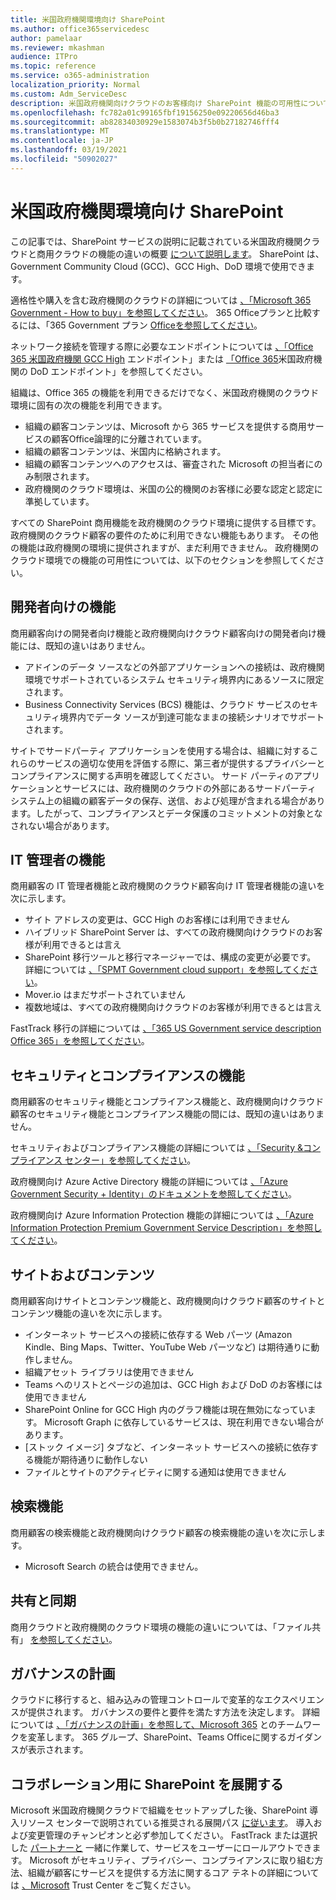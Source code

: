 ```yaml
---
title: 米国政府機関環境向け SharePoint
ms.author: office365servicedesc
author: pamelaar
ms.reviewer: mkashman
audience: ITPro
ms.topic: reference
ms.service: o365-administration
localization_priority: Normal
ms.custom: Adm_ServiceDesc
description: 米国政府機関向けクラウドのお客様向け SharePoint 機能の可用性について説明します。
ms.openlocfilehash: fc782a01c99165fbf19156250e09220656d46ba3
ms.sourcegitcommit: ab82834030929e1583074b3f5b0b27182746fff4
ms.translationtype: MT
ms.contentlocale: ja-JP
ms.lasthandoff: 03/19/2021
ms.locfileid: "50902027"
---
```

# <a name="sharepoint-for-us-government-environments"></a>米国政府機関環境向け SharePoint

この記事では、SharePoint サービスの説明に記載されている米国政府機関クラウドと商用クラウドの機能の違いの概要 [について説明します](/office365/servicedescriptions/sharepoint-online-service-description/sharepoint-online-service-description)。 SharePoint は、Government Community Cloud (GCC)、GCC High、DoD 環境で使用できます。 

適格性や購入を含む政府機関のクラウドの詳細については [、「Microsoft 365 Government - How to buy」を参照してください](/office365/servicedescriptions/office-365-platform-service-description/office-365-us-government/microsoft-365-government-how-to-buy)。 365 Officeプランと比較するには、「365 Government プラン [Officeを参照してください](https://www.microsoft.com/microsoft-365/government/compare-office-365-government-plans?rtc=1#EligibilityRequirements)。

ネットワーク接続を管理する際に必要なエンドポイントについては [、「Office 365 米国政府機関 GCC High](/office365/enterprise/office-365-u-s-government-gcc-high-endpoints#sharepoint-online-and-onedrive-for-business) エンドポイント」または [「Office 365](/office365/enterprise/office-365-u-s-government-dod-endpoints#sharepoint-online-and-onedrive-for-business)米国政府機関の DoD エンドポイント」を参照してください。

組織は、Office 365 の機能を利用できるだけでなく、米国政府機関のクラウド環境に固有の次の機能を利用できます。

-   組織の顧客コンテンツは、Microsoft から 365 サービスを提供する商用サービスの顧客Office論理的に分離されています。
-   組織の顧客コンテンツは、米国内に格納されます。
-   組織の顧客コンテンツへのアクセスは、審査された Microsoft の担当者にのみ制限されます。
-   政府機関のクラウド環境は、米国の公的機関のお客様に必要な認定と認定に準拠しています。

すべての SharePoint 商用機能を政府機関のクラウド環境に提供する目標です。 政府機関のクラウド顧客の要件のために利用できない機能もあります。 その他の機能は政府機関の環境に提供されますが、まだ利用できません。 政府機関のクラウド環境での機能の可用性については、以下のセクションを参照してください。

## <a name="developer-features"></a>開発者向けの機能

商用顧客向けの開発者向け機能と政府機関向けクラウド顧客向けの開発者向け機能には、既知の違いはありません。

- アドインのデータ ソースなどの外部アプリケーションへの接続は、政府機関環境でサポートされているシステム セキュリティ境界内にあるソースに限定されます。
- Business Connectivity Services (BCS) 機能は、クラウド サービスのセキュリティ境界内でデータ ソースが到達可能なままの接続シナリオでサポートされます。

サイトでサードパーティ アプリケーションを使用する場合は、組織に対するこれらのサービスの適切な使用を評価する際に、第三者が提供するプライバシーとコンプライアンスに関する声明を確認してください。 サード パーティのアプリケーションとサービスには、政府機関のクラウドの外部にあるサードパーティ システム上の組織の顧客データの保存、送信、および処理が含まれる場合があります。したがって、コンプライアンスとデータ保護のコミットメントの対象となされない場合があります。 

## <a name="it-admin-features"></a>IT 管理者の機能

商用顧客の IT 管理者機能と政府機関のクラウド顧客向け IT 管理者機能の違いを次に示します。

- サイト アドレスの変更は、GCC High のお客様には利用できません
- ハイブリッド SharePoint Server は、すべての政府機関向けクラウドのお客様が利用できるとは言え
- SharePoint 移行ツールと移行マネージャーでは、構成の変更が必要です。 詳細については [、「SPMT Government cloud support」を参照してください](/sharepointmigration/spmt-install-issues#government-cloud-support)。
- Mover.io はまだサポートされていません
- 複数地域は、すべての政府機関向けクラウドのお客様が利用できるとは言え

FastTrack 移行の詳細については [、「365 US Government service description Office 365」を参照してください](/office365/servicedescriptions/office-365-platform-service-description/office-365-us-government/office-365-us-government#data-migrations-performed-by-fasttrack)。

## <a name="security-and-compliance-features"></a>セキュリティとコンプライアンスの機能

商用顧客のセキュリティ機能とコンプライアンス機能と、政府機関向けクラウド顧客のセキュリティ機能とコンプライアンス機能の間には、既知の違いはありません。

セキュリティおよびコンプライアンス機能の詳細については [、「Security &コンプライアンス センター」を参照してください](https://docs.microsoft.com/office365/servicedescriptions/office-365-platform-service-description/office-365-securitycompliance-center)。

政府機関向け Azure Active Directory 機能の詳細については [、「Azure Government Security + Identity」のドキュメントを参照してください](/azure/azure-government/documentation-government-services-securityandidentity#azure-active-directory)。 

政府機関向け Azure Information Protection 機能の詳細については [、「Azure Information Protection Premium Government Service Description」を参照してください](/enterprise-mobility-security/solutions/ems-aip-premium-govt-service-description)。 

## <a name="sites-and-content"></a>サイトおよびコンテンツ

商用顧客向けサイトとコンテンツ機能と、政府機関向けクラウド顧客のサイトとコンテンツ機能の違いを次に示します。

- インターネット サービスへの接続に依存する Web パーツ (Amazon Kindle、Bing Maps、Twitter、YouTube Web パーツなど) は期待通りに動作しません。
- 組織アセット ライブラリは使用できません
- Teams へのリストとページの追加は、GCC High および DoD のお客様には使用できません
- SharePoint Online for GCC High 内のグラフ機能は現在無効になっています。 Microsoft Graph に依存しているサービスは、現在利用できない場合があります。
- [ストック イメージ] タブなど、インターネット サービスへの接続に依存する機能が期待通りに動作しない
- ファイルとサイトのアクティビティに関する通知は使用できません

## <a name="search-features"></a>検索機能

商用顧客の検索機能と政府機関向けクラウド顧客の検索機能の違いを次に示します。

- Microsoft Search の統合は使用できません。

## <a name="sharing-and-sync"></a>共有と同期

商用クラウドと政府機関のクラウド環境の機能の違いについては、「ファイル共有」 [を参照してください](/office365/servicedescriptions/office-365-platform-service-description/office-365-us-government/gcc-high-and-dod#file-sharing)。

## <a name="plan-for-governance"></a>ガバナンスの計画

クラウドに移行すると、組み込みの管理コントロールで変革的なエクスペリエンスが提供されます。 ガバナンスの要件と要件を満たす方法を決定します。 詳細については [、「ガバナンスの計画」を参照して、Microsoft 365](https://resources.techcommunity.microsoft.com/teamwork-governance/) とのチームワークを変革します。 365 グループ、SharePoint、Teams Officeに関するガイダンスが表示されます。

## <a name="deploy-sharepoint-for-collaboration"></a>コラボレーション用に SharePoint を展開する

Microsoft 米国政府機関クラウドで組織をセットアップした後、SharePoint 導入リソース センターで説明されている推奨される展開パス [に従います](https://resources.techcommunity.microsoft.com/resources/SharePoint-adoption/)。 導入および変更管理のチャンピオンと必ず参加してください。
FastTrack または選択した [パートナーと](https://www.microsoft.com/fasttrack) 一緒に作業して、サービスをユーザーにロールアウトできます。
Microsoft がセキュリティ、プライバシー、コンプライアンスに取り組む方法、組織が顧客にサービスを提供する方法に関するコア テネトの詳細については [、Microsoft](https://www.microsoft.com/trust-center) Trust Center をご覧ください。
